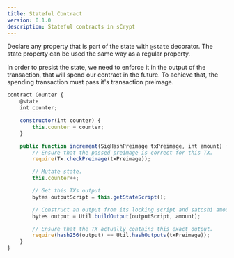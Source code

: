 ```yaml
---
title: Stateful Contract
version: 0.1.0
description: Stateful contracts in sCrypt
---
```


Declare any property that is part of the state with `@state` decorator. The state property can be used the same way as a regular property.

In order to presist the state, we need to enforce it in the output of the transaction, that will spend our contract in the future. To achieve that, the spending transaction must pass it's transaction preimage.

```javascript
contract Counter {
    @state
    int counter;

    constructor(int counter) {
        this.counter = counter;
    }

    public function increment(SigHashPreimage txPreimage, int amount) {
        // Ensure that the passed preimage is correct for this TX.
        require(Tx.checkPreimage(txPreimage));

        // Mutate state.
        this.counter++;

        // Get this TXs output.
        bytes outputScript = this.getStateScript();

        // Construct an output from its locking script and satoshi amount.
        bytes output = Util.buildOutput(outputScript, amount);

        // Ensure that the TX actually contains this exact output.
        require(hash256(output) == Util.hashOutputs(txPreimage));
    }
}
```

